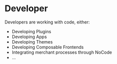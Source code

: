 # Developer

Developers are working with code, either:

- Developing Plugins
- Developing Apps
- Developing Themes
- Developing Composable Frontends
- Integrating merchant processes through NoCode
- ...